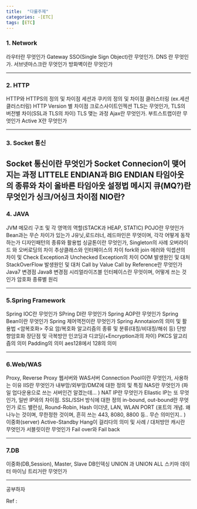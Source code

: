 ```yaml
---
title:  "다룰주제"
categories: -[ETC]
tags: [ETC]
---
```


### 1. Network
라우터란 무엇인가
Gateway
SSO(Single Sign Object)란 무엇인가.
DNS 란 무엇인가.
서브넷마스크란 무엇인가
방화벽이란 무엇인가
 
---
 
### 2. HTTP
HTTP와 HTTPS의 정의 및 차이점
세션과 쿠키의 정의 및 차이점
클러스터링 (ex.세션클러스터링)
HTTP Version 별 차이점
크로스사이트인젝션
TLS는 무엇인가, TLS의 버전별 차이(SSL과 TLS의 차이)
TLS 맺는 과정
Ajax란 무엇인가.
부트스트랩이란 무엇인가
Active X란 무엇인가
 
---

### 3. Socket 통신
Socket 통신이란 무엇인가
Socket Connecion이 맺어지는 과정
LITTELE ENDIAN과 BIG ENDIAN
타임아웃의 종류와 차이
올바른 타임아웃 설정법
메시지 큐(MQ?)란 무엇인가
싱크/어싱크 차이점
NIO란?
---
 
### 4. JAVA
JVM 메모리 구조 및 각 영역의 역할(STACK과 HEAP, STATIC)
POJO란 무엇인가 Bean과는 무슨 차이가 있는가
J유닛,로드러너, 레드마인은 무엇이며, 각각 어떻게 동작하는가
디자인패턴의 종류와 활용법
싱글톤이란 무엇인가, Singleton의 사례
오버라이드 와 오버로딩의 차이
추상클래스와 인터페이스의 차이
fork와 join
에러와 익셉션의 차이 및 Check Exception과 Unchecked Exception의 차이
OOM 발생원인 및 대처
StackOverFlow 발생원인 및 대처
Call by Value Call by Reference란 무엇인가
Java7 변경점
Java8 변경점
시리얼라이즈블 인터페이스란 무엇이며, 어떻게 쓰는 것인가
암호화 종류별 원리

---

### 5.Spring Framework
Spring IOC란 무엇인가
SPring DI란 무엇인가
Spring AOP란 무엇인가
Spring Bean이란 무엇인가
Spring 제어역전이란 무엇인가
Spring Annotaion의 의미 및 활용법
<암복호화>
주요 암/복호화 알고리즘의 종류 및 분류(대칭/비대칭/해쉬 등)
단방향암호화 장단점 밎 극복방안
인코딩과 디코딩(+Encryption과의 차이)
PKCS  알고리즘의 의미
Padding의 의미
aes128에서 128의 의미
 
---

### 6.Web/WAS
Proxy, Reverse Proxy
웹서버와 WAS서버
Connection Pool이란 무엇인가, 사용하는 이유
IIS란 무엇인가
내부망/외부망/DMZ에 대한 정의 및 특징
NAS란 무엇인가  (파일 업다운용으로 쓰는 서버인건 알겠는데… )
NAT IP란 무엇인가 Ellastic IP는 또 무엇인가, 일반 IP와의 차이점.
SSL/SSH 방식에 대한 정의
in-bound, out-bound란 무엇인가 
로드 밸런싱, Round-Robin, Hash
이더넷, LAN, WLAN
PORT (포트의 개념. 왜 나누는 것이며, 무한정한 것이며, 흔히 쓰는 443, 8080, 8800 등.. 무슨 의미인지.. )
이중화(server) Active-Standby
Hang이 걸리다의 의미 및 사례 / 대처방안
캐시란 무엇인가
서블릿이란 무엇인가
Fail over와 Fail back
 
 ---

### 7.DB
이중화(DB,Session), Master, Slave
DB인덱싱
UNION 과 UNION ALL
스키마
데이터 마이닝
트리거란 무엇인가

---
공부하자

Ref :  
